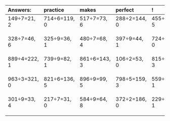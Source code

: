 | Answers: | practice | makes | perfect | ! |
| :--- | :--- | :--- | :--- | :--- |
| 149÷7=21, 2 | 714÷6=119, 0 | 517÷7=73, 6 | 288÷2=144, 0 | 455÷9=50, 5 | 
|   |   |   |   |   | 
|   |   |   |   |   | 
|   |   |   |   |   | 
| 328÷7=46, 6 | 325÷9=36, 1 | 480÷7=68, 4 | 397÷9=44, 1 | 724÷4=181, 0 | 
|   |   |   |   |   | 
|   |   |   |   |   | 
|   |   |   |   |   | 
| 889÷4=222, 1 | 739÷9=82, 1 | 861÷6=143, 3 | 106÷2=53, 0 | 815÷7=116, 3 | 
|   |   |   |   |   | 
|   |   |   |   |   | 
|   |   |   |   |   | 
| 963÷3=321, 0 | 821÷6=136, 5 | 896÷9=99, 5 | 798÷5=159, 3 | 559÷2=279, 1 | 
|   |   |   |   |   | 
|   |   |   |   |   | 
|   |   |   |   |   | 
| 301÷9=33, 4 | 217÷7=31, 0 | 584÷9=64, 8 | 372÷2=186, 0 | 229÷6=38, 1 | 
|   |   |   |   |   | 
|   |   |   |   |   | 
|   |   |   |   |   | 
